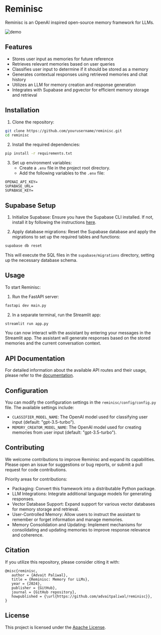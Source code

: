# Reminisc

Reminisc is an OpenAI inspired open-source memory framework for LLMs.

![demo](assets/demo.gif)

## Features

- Stores user input as memories for future reference
- Retrieves relevant memories based on user queries
- Classifies user input to determine if it should be stored as a memory
- Generates contextual responses using retrieved memories and chat history
- Utilizes an LLM for memory creation and response generation
- Integrates with Supabase and pgvector for efficient memory storage and retrieval

## Installation

1. Clone the repository:

```bash
git clone https://github.com/yourusername/reminisc.git
cd reminisc
```

2. Install the required dependencies:

```bash
pip install -r requirements.txt
```

3. Set up environment variables:
   - Create a `.env` file in the project root directory.
   - Add the following variables to the `.env` file:

```
OPENAI_API_KEY=
SUPABASE_URL=
SUPABASE_KEY=
```

## Supabase Setup

1. Initialize Supabase: Ensure you have the Supabase CLI installed. If not, install it by following the instructions [here](https://supabase.io/docs/guides/cli).

2. Apply database migrations: Reset the Supabase database and apply the migrations to set up the required tables and functions:

```bash
supabase db reset
```

This will execute the SQL files in the `supabase/migrations` directory, setting up the necessary database schema.

## Usage

To start Reminisc:

1. Run the FastAPI server:

```bash
fastapi dev main.py
```

2. In a separate terminal, run the Streamlit app:

```bash
streamlit run app.py
```

You can now interact with the assistant by entering your messages in the Streamlit app. The assistant will generate responses based on the stored memories and the current conversation context.

## API Documentation

For detailed information about the available API routes and their usage, please refer to the [documentation](reminisc/api/README.md).

## Configuration

You can modify the configuration settings in the `reminisc/config/config.py` file. The available settings include:

- `CLASSIFIER_MODEL_NAME`: The OpenAI model used for classifying user input (default: "gpt-3.5-turbo").
- `MEMORY_CREATOR_MODEL_NAME`: The OpenAI model used for creating memories from user input (default: "gpt-3.5-turbo").

## Contributing

We welcome contributions to improve Reminisc and expand its capabilities. Please open an issue for suggestions or bug reports, or submit a pull request for code contributions.

Priority areas for contributions:

- Packaging: Convert this framework into a distributable Python package.
- LLM Integrations: Integrate additional language models for generating responses.
- Vector Database Support: Expand support for various vector databases for memory storage and retrieval.
- User-Controlled Memory: Allow users to instruct the assistant to remember or forget information and manage memories.
- Memory Consolidation and Updating: Implement mechanisms for consolidating and updating memories to improve response relevance and coherence.

## Citation

If you utilize this repository, please consider citing it with:

```
@misc{reminisc,
   author = {Advait Paliwal},
   title = {Reminisc: Memory for LLMs},
   year = {2024},
   publisher = {GitHub},
   journal = {GitHub repository},
   howpublished = {\url{https://github.com/advaitpaliwal/reminisc}},
}
```

## License

This project is licensed under the [Apache License](LICENSE).
